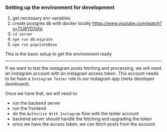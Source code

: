 ### Setting up the environment for development

1. get necessary env variables
2. create postgres db with docker locally https://www.youtube.com/watch?v=TfJ8YD7sfsI
3. `cd server`
4. `npm run db:migrate`
5. `npm run populateBase`

This is the basic setup to get the environment ready

---

If we want to test the instagram posts fetching and processing, we will need an instagram account with an instagram access token. This account needs to be have a `Instagram Tester` role in our instagram app (meta developer dashboard).

Once we have that, we will need to:

- run the backend server
- run the frontend
- do the `Authorize With Instagram` flow with the tester account
- backend server should handle the fetching and upgrading the token
- once we have the access token, we can fetch posts from the account
